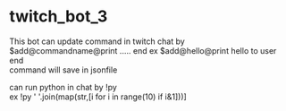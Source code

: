 # twitch_bot_3<br>

This bot can update command in twitch chat by $add@commandname@print ..... end
ex $add@hello@print hello to user end <br>
command will save in jsonfile <br>

can run python in chat by !py <br>
ex !py ' '.join(map(str,[i for i in range(10) if i&1]))]
